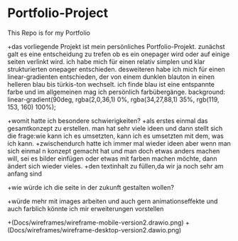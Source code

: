 # Portfolio-Project
This Repo  is for my Portfolio

+das vorliegende Projekt ist mein persönliches Portfolio-Projekt. zunächst galt es eine entscheidung zu trefen ob es ein onepager wird oder auf einige seiten verlinkt wird. ich habe mich für einen relativ simplen und klar strukturierten onepager entschieden. desweiteren habe ich mich für einen linear-gradienten entschieden, der von einem dunklen blauton in einen helleren blau bis türkis-ton wechselt. ich finde blau ist eine entspannte farbe und im allgemeinen mag ich persönlich farbübergänge.
 background: linear-gradient(90deg, rgba(2,0,36,1) 0%, rgba(34,27,88,1) 35%, rgb(119, 153, 160) 100%);

+womit hatte ich besondere schwierigkeiten?
+als erstes einmal das gesamtkonzept zu erstellen. man hat sehr viele ideen und dann stellt sich die frage:wie kann ich es umsetzten, kann ich es umsetzten mit dem, was ich kann.
+zwischendurch hatte ich immer mal wieder ideen aber wenn man sich einmal n konzept gemacht hat und man doch etwas anders machen will, sei es bilder einfügen oder etwas mit farben machen möchte, dann ändert sich wieder vieles.
+den textinhalt zu füllen,da wir ja noch sehr am anfang sind

+wie würde ich die seite in der zukunft gestalten wollen?

+würde mehr mit images arbeiten und auch gern animationseffekte und auch farblich könnte ich mir erweiterungen vorstellen

+(Docs/wireframes/wireframe-mobile-version2.drawio.png)
+(Docs/wireframes/wireframe-desktop-version2.dawio.png)

